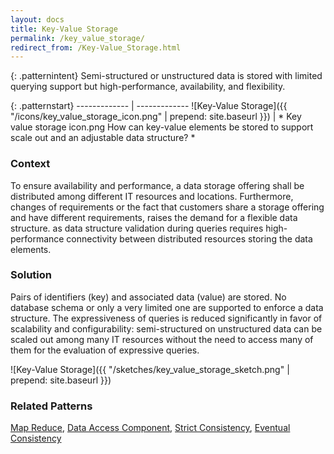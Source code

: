 ```yaml
---
layout: docs
title: Key-Value Storage
permalink: /key_value_storage/
redirect_from: /Key-Value_Storage.html
---
```


{: .patternintent}
Semi-structured or unstructured data is stored with limited querying support but high-performance, availability, and flexibility.

{: .patternstart}
------------- | -------------
![Key-Value Storage]({{ "/icons/key_value_storage_icon.png" | prepend: site.baseurl }})  | *
Key value storage icon.png
How can key-value elements be stored to support scale out and an adjustable data structure?
*

### Context
To ensure availability and performance, a data storage offering shall be distributed among different IT resources and locations. Furthermore, changes of requirements or the fact that customers share a storage offering and have different requirements, raises the demand for a flexible data structure. as data structure validation during queries requires high-performance connectivity between distributed resources storing the data elements.

### Solution
Pairs of identifiers (key) and associated data (value) are stored. No database schema or only a very limited one are supported to enforce a data structure. The expressiveness of queries is reduced significantly in favor of scalability and configurability: semi-structured on unstructured data can be scaled out among many IT resources without the need to access many of them for the evaluation of expressive queries.
 
![Key-Value Storage]({{ "/sketches/key_value_storage_sketch.png" | prepend: site.baseurl }})

### Related Patterns
[Map Reduce](/map_reduce/), [Data Access Component](/data_access_component/), [Strict Consistency](/strict_consistency/), [Eventual Consistency](/eventual_consistency/)

